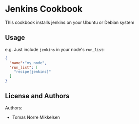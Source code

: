 Jenkins Cookbook
================

This cookbook installs jenkins on your Ubuntu or Debian system

Usage
-----
e.g.
Just include `jenkins` in your node's `run_list`:

```json
{
  "name":"my_node",
  "run_list": [
    "recipe[jenkins]"
  ]
}
```

License and Authors
-------------------
Authors:
  * Tomas Norre Mikkelsen
